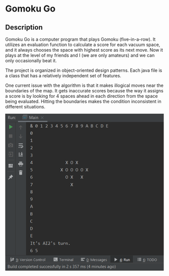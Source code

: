 # Gomoku Go

## Description

Gomoku Go is a computer program that plays Gomoku (five-in-a-row). It utilizes an evaluation function to calculate a score for each vacuum space, and it always chooses the space with highest score as its next move. Now it plays at the level of my friends and I (we are only amateurs) and we can only occasionally beat it.

The project is organized in object-oriented design patterns. Each java file is a class that has a relatively independent set of features.

One current issue with the algorithm is that it makes illogical moves near the boundaries of the map. It gets inaccurate scores because the way it assigns a score is by looking for 4 spaces ahead in each direction from the space being evaluated. Hitting the boundaries makes the condition inconsistent in different situations.

![demo](/pics/ai_vs_ai.png)
